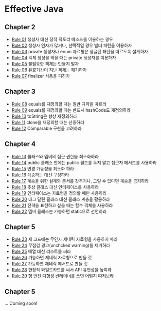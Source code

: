 # Effective Java

## Chapter 2

- [Rule 01](https://github.com/SKP4/JDD/blob/master/effective-java/Rule01.md) 생성자 대신 정적 팩토리 메소드를 이용하는 경우
- [Rule 02](https://github.com/SKP4/JDD/blob/master/effective-java/Rule02.md) 생성자 인자가 많거나, 선택적일 경우 빌더 패턴을 이용하자
- [Rule 03](https://github.com/SKP4/JDD/blob/master/effective-java/Rule03.md) private 생성자나 enum 자료형은 싱글턴 패턴을 따르도록 설계하자
- [Rule 04](https://github.com/SKP4/JDD/blob/master/effective-java/Rule04.md) 객체 생성을 막을 때는 private 생성자를 이용하자
- [Rule 05](https://github.com/SKP4/JDD/blob/master/effective-java/Rule05.md) 불필요한 객체는 만들지 말자
- [Rule 06](https://github.com/SKP4/JDD/blob/master/effective-java/Rule06.md) 유효기간이 지난 객체는 폐기하자
- [Rule 07](https://github.com/SKP4/JDD/blob/master/effective-java/Rule07.md) finalizer 사용을 피하자

## Chapter 3

- [Rule 08](https://github.com/SKP4/JDD/blob/master/effective-java/Rule08.md) equals를 재정의할 때는 일반 규약을 따르라
- [Rule 09](https://github.com/SKP4/JDD/blob/master/effective-java/Rule09.md) equals를 재정의할 때는 반드시 hashCode도 재정의하라
- [Rule 10](https://github.com/SKP4/JDD/blob/master/effective-java/Rule10.md) toString은 항상 재정의하라
- [Rule 11](https://github.com/SKP4/JDD/blob/master/effective-java/Rule11.md) clone을 재정의할 때는 신중하라
- [Rule 12](https://github.com/SKP4/JDD/blob/master/effective-java/Rule12.md) Comparable 구현을 고려하라

## Chapter 4

- [Rule 13](https://github.com/SKP4/JDD/blob/master/effective-java/Rule13.md) 클래스와 멤버의 접근 권한을 최소화하라
- [Rule 14](https://github.com/SKP4/JDD/blob/master/effective-java/Rule14.md) public 클래스 안에는 public 필드를 두지 말고 접근자 메서드를 사용하라
- [Rule 15](https://github.com/SKP4/JDD/blob/master/effective-java/Rule15.md) 변경 가능성을 최소화 하라
- [Rule 16](https://github.com/SKP4/JDD/blob/master/effective-java/Rule16.md) 계승하는 대신 구성하라
- [Rule 17](https://github.com/SKP4/JDD/blob/master/effective-java/Rule17.md) 계승을 위한 설계와 문서를 갖추거나, 그럴 수 없다면 계승을 금지하라
- [Rule 18](https://github.com/SKP4/JDD/blob/master/effective-java/Rule18.md) 추상 클래스 대신 인터페이스를 사용하라
- [Rule 19](https://github.com/SKP4/JDD/blob/master/effective-java/Rule19.md) 인터페이스는 자료형을 정의할 때만 사용하라
- [Rule 20](https://github.com/SKP4/JDD/blob/master/effective-java/Rule20.md) 태그 달린 클래스 대신 클래스 계층을 활용하라
- [Rule 21](https://github.com/SKP4/JDD/blob/master/effective-java/Rule21.md) 전략을 표현하고 싶을 때는 함수 객체를 사용하라
- [Rule 22](https://github.com/SKP4/JDD/blob/master/effective-java/Rule22.md) 멤버 클래스는 가능하면 static으로 선언하라

## Chapter 5

- [Rule 23](https://github.com/SKP4/JDD/blob/master/effective-java/Rule23.md) 새 코드에는 무인자 제네릭 자료형을 사용하지 마라
- [Rule 24](https://github.com/SKP4/JDD/blob/master/effective-java/Rule24.md) 무점검 경고(unchcked warning)를 제거하라
- [Rule 25](https://github.com/SKP4/JDD/blob/master/effective-java/Rule25.md) 배열 대신 리스트를 써라
- [Rule 26](https://github.com/SKP4/JDD/blob/master/effective-java/Rule26.md) 가능하면 제네릭 자료형으로 만들 것
- [Rule 27](https://github.com/SKP4/JDD/blob/master/effective-java/Rule27.md) 가능하면 제네릭 메서드로 만들 것
- [Rule 28](https://github.com/SKP4/JDD/blob/master/effective-java/Rule28.md) 한정적 와일드카드를 써서 API 유연성을 높여라
- [Rule 29](https://github.com/SKP4/JDD/blob/master/effective-java/Rule29.md) 형 안전 다형성 컨테이너를 쓰면 어떨지 따져보라

## Chapter 5

... Coming soon!
